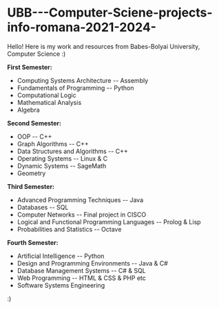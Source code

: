 # UBB---Computer-Sciene-projects-info-romana-2021-2024-
Hello! Here is my work and resources from Babes-Bolyai University, Computer Science :)

__First Semester:__
  - Computing Systems Architecture -- Assembly
  - Fundamentals of Programming -- Python
  - Computational Logic
  - Mathematical Analysis
  - Algebra


__Second Semester:__
  - OOP -- C++
  - Graph Algorithms -- C++
  - Data Structures and Algorithms -- C++
  - Operating Systems -- Linux & C
  - Dynamic Systems -- SageMath
  - Geometry

__Third Semester:__
  - Advanced Programming Techniques -- Java
  - Databases -- SQL
  - Computer Networks -- Final project in CISCO
  - Logical and Functional Programming Languages -- Prolog & Lisp
  - Probabilities and Statistics -- Octave

__Fourth Semester:__
  - Artificial Intelligence -- Python
  - Design and Programming Environments -- Java & C#
  - Database Management Systems -- C# & SQL
  - Web Programming -- HTML & CSS & PHP etc
  - Software Systems Engineering

:)

